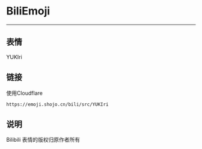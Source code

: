 # BiliEmoji
---
## 表情
YUKIri
## 链接
使用Cloudflare
```
https://emoji.shojo.cn/bili/src/YUKIri
```
## 说明
Bilibili 表情的版权归原作者所有
